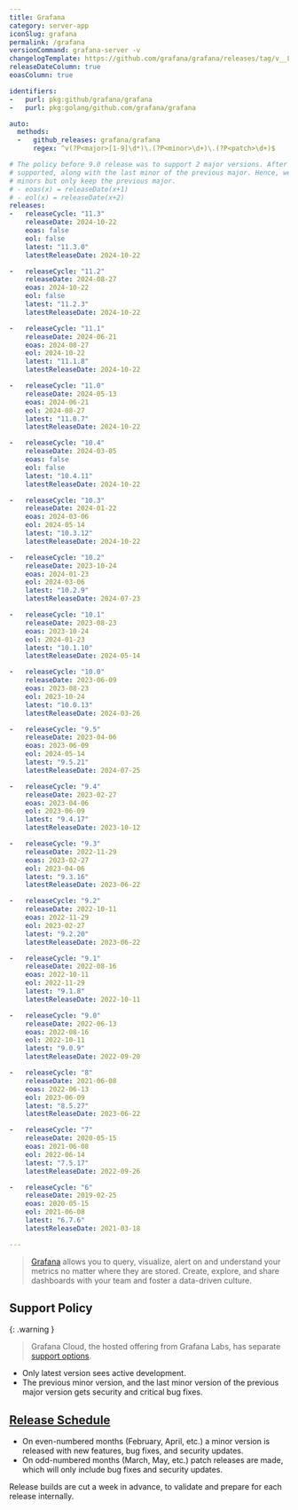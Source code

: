 ```yaml
---
title: Grafana
category: server-app
iconSlug: grafana
permalink: /grafana
versionCommand: grafana-server -v
changelogTemplate: https://github.com/grafana/grafana/releases/tag/v__LATEST__
releaseDateColumn: true
eoasColumn: true

identifiers:
-   purl: pkg:github/grafana/grafana
-   purl: pkg:golang/github.com/grafana/grafana

auto:
  methods:
  -   github_releases: grafana/grafana
      regex: ^v(?P<major>[1-9]\d*)\.(?P<minor>\d+)\.(?P<patch>\d+)$

# The policy before 9.0 release was to support 2 major versions. After 9.0, 2 latest minors are
# supported, along with the last minor of the previous major. Hence, we break the latest series into
# minors but only keep the previous major.
# - eoas(x) = releaseDate(x+1)
# - eol(x) = releaseDate(x+2)
releases:
-   releaseCycle: "11.3"
    releaseDate: 2024-10-22
    eoas: false
    eol: false
    latest: "11.3.0"
    latestReleaseDate: 2024-10-22

-   releaseCycle: "11.2"
    releaseDate: 2024-08-27
    eoas: 2024-10-22
    eol: false
    latest: "11.2.3"
    latestReleaseDate: 2024-10-22

-   releaseCycle: "11.1"
    releaseDate: 2024-06-21
    eoas: 2024-08-27
    eol: 2024-10-22
    latest: "11.1.8"
    latestReleaseDate: 2024-10-22

-   releaseCycle: "11.0"
    releaseDate: 2024-05-13
    eoas: 2024-06-21
    eol: 2024-08-27
    latest: "11.0.7"
    latestReleaseDate: 2024-10-22

-   releaseCycle: "10.4"
    releaseDate: 2024-03-05
    eoas: false
    eol: false
    latest: "10.4.11"
    latestReleaseDate: 2024-10-22

-   releaseCycle: "10.3"
    releaseDate: 2024-01-22
    eoas: 2024-03-06
    eol: 2024-05-14
    latest: "10.3.12"
    latestReleaseDate: 2024-10-22

-   releaseCycle: "10.2"
    releaseDate: 2023-10-24
    eoas: 2024-01-23
    eol: 2024-03-06
    latest: "10.2.9"
    latestReleaseDate: 2024-07-23

-   releaseCycle: "10.1"
    releaseDate: 2023-08-23
    eoas: 2023-10-24
    eol: 2024-01-23
    latest: "10.1.10"
    latestReleaseDate: 2024-05-14

-   releaseCycle: "10.0"
    releaseDate: 2023-06-09
    eoas: 2023-08-23
    eol: 2023-10-24
    latest: "10.0.13"
    latestReleaseDate: 2024-03-26

-   releaseCycle: "9.5"
    releaseDate: 2023-04-06
    eoas: 2023-06-09
    eol: 2024-05-14
    latest: "9.5.21"
    latestReleaseDate: 2024-07-25

-   releaseCycle: "9.4"
    releaseDate: 2023-02-27
    eoas: 2023-04-06
    eol: 2023-06-09
    latest: "9.4.17"
    latestReleaseDate: 2023-10-12

-   releaseCycle: "9.3"
    releaseDate: 2022-11-29
    eoas: 2023-02-27
    eol: 2023-04-06
    latest: "9.3.16"
    latestReleaseDate: 2023-06-22

-   releaseCycle: "9.2"
    releaseDate: 2022-10-11
    eoas: 2022-11-29
    eol: 2023-02-27
    latest: "9.2.20"
    latestReleaseDate: 2023-06-22

-   releaseCycle: "9.1"
    releaseDate: 2022-08-16
    eoas: 2022-10-11
    eol: 2022-11-29
    latest: "9.1.8"
    latestReleaseDate: 2022-10-11

-   releaseCycle: "9.0"
    releaseDate: 2022-06-13
    eoas: 2022-08-16
    eol: 2022-10-11
    latest: "9.0.9"
    latestReleaseDate: 2022-09-20

-   releaseCycle: "8"
    releaseDate: 2021-06-08
    eoas: 2022-06-13
    eol: 2023-06-09
    latest: "8.5.27"
    latestReleaseDate: 2023-06-22

-   releaseCycle: "7"
    releaseDate: 2020-05-15
    eoas: 2021-06-08
    eol: 2022-06-14
    latest: "7.5.17"
    latestReleaseDate: 2022-09-26

-   releaseCycle: "6"
    releaseDate: 2019-02-25
    eoas: 2020-05-15
    eol: 2021-06-08
    latest: "6.7.6"
    latestReleaseDate: 2021-03-18

---
```


> [Grafana](https://grafana.com/grafana/) allows you to query, visualize, alert on and understand
> your metrics no matter where they are stored. Create, explore, and share dashboards with your team
> and foster a data-driven culture.

## Support Policy

{: .warning }
> Grafana Cloud, the hosted offering from Grafana Labs, has separate [support options](https://grafana.com/docs/grafana-cloud/account-management/support/).

- Only latest version sees active development.
- The previous minor version, and the last minor version of the previous major version gets security
  and critical bug fixes.

## [Release Schedule](https://grafana.com/blog/2022/12/13/grafana-releases-new-2023-release-schedule/)

- On even-numbered months (February, April, etc.) a minor version is released with new
  features, bug fixes, and security updates.
- On odd-numbered months (March, May, etc.) patch releases are made, which will only include bug
  fixes and security updates.

Release builds are cut a week in advance, to validate and prepare for each release internally.
